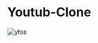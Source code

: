 # Youtub-Clone
![ytss](https://user-images.githubusercontent.com/62543734/167159209-370f843d-c36b-455d-9e0e-3457a12ee9fc.png)
